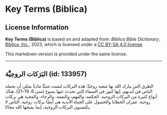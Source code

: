 # Key Terms (Biblica)

## License Information

**Key Terms (Biblica)** is based on and adapted from: _Biblica Bible Dictionary_, [Biblica, Inc.](https://www.biblica.com/), 2023, which is licensed under a [CC BY-SA 4.0 license](https://creativecommons.org/licenses/by-sa/4.0/legalcode.en).

This markdown version is provided under the same license.



--------------------------------

## البَرَكات الروحِيَّة (id: 133957)

الطرق التي يبارك الله بها شعبه روحيًا. هذه البركات ليست شيئًا ماديًا يمكن أن يحمله الناس في أيديهم. إنها كنوز في السماء التي تحدث عنها يسوع (متى 6: 19–21\). هناك أنواع كثيرة من البركات الروحية. الحكمة، والفهم، والنعمة، والرجاء، والمحبة هي بركات روحية. غفران الخطايا والحصول على الحياة الأبدية هي أيضًا بركات روحية. الناس لا يكتسبون البركات الروحية، إنما يمنحها الله مجانًا.


